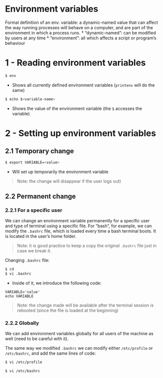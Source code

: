 # Environment variables

Formal definition of an env. variable: a dynamic-named value that can affect the way running processes will behave on a computer, and are part of the environment in which a process runs.
	* “dynamic-named”: can be modified by users at any time
	* “environment”: all which affects a script or program’s behaviour

# 1 - Reading environment variables
```sh
$ env
```
* Shows all currently defined environment variables (`printenv` will do the same)

```sh
$ echo $<variable-name>
```
* Shows the value of the environment variable (the `$` accesses the variable)

# 2 - Setting up environment variables
## 2.1 Temporary change
```sh
$ export VARIABLE=<value>
```
* Will set up temporarily the environment variable 
> Note: the change will disappear if the user logs out)  

## 2.2 Permanent change
### 2.2.1 For a specific user
We can change an environment variable permanently for a specific user and type of terminal using a specific file.
For “bash”, for example, we can modify the `.bashrc` file, which is loaded every time a bash terminal boots. It is located in the user’s home folder.
> Note: it is good practice to keep a copy the original `.bashrc` file just in case we break it.  

Changing `.bashrc` file:
```sh
$ cd
$ vi .bashrc
```
* Inside of it, we introduce the following code:
```
VARIABLE='value'
echo VARIABLE
```
> Note: the change made will be available after the terminal session is rebooted (since the file is loaded at the beginning)  

### 2.2.2 Globally
We can add environment variables globally for all users of the machine as well (need to be careful with it).

The same way we modified `.bashrc` we can modify either  `/etc/profile` or `/etc/bashrc`, and add the same lines of code:
```sh
$ vi /etc/profile
```

```sh
$ vi /etc/bashrc
```




